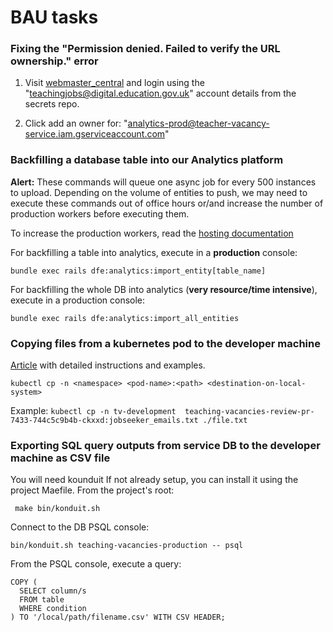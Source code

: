# BAU tasks

### Fixing the "Permission denied. Failed to verify the URL ownership." error

1. Visit [webmaster_central] and login using the "teachingjobs@digital.education.gov.uk" account details
from the secrets repo.

2. Click add an owner for: "analytics-prod@teacher-vacancy-service.iam.gserviceaccount.com"

[webmaster_central]: https://www.google.com/webmasters/verification/details?hl=en&siteUrl=https://teaching-vacancies.service.gov.uk/&authuser=3&mesd=ACQ0Nr_qx9U2vbqOrgcxCOE4aFyfB_GW-g6bpYPCnkxgHBU_6VaQ_VuatrdgmiW5ABZQMpTHrtERgmvhOB04uji-_nAlH6WkBSaMlpKO2Jk5N1VU7L8DcIJHvokNamPH2rmTcnvHuK6mGBWYiMT35ED0FjbrgZHFrWwFgjpAVvnhaKAtoEmVL25dnyo2XQt05pJe1yN7guWswWfafEYIGoe5Q-k4WNsJtQ


### Backfilling a database table into our Analytics platform

**Alert:** These commands will queue one async job for every 500 instances to upload.
 Depending on the volume of entities to push, we may need to execute these commands out of office hours or/and increase the number of production workers before executing them.

To increase the production workers, read the [hosting documentation](/documentation/operations/infrastructure/hosting.md#temporally-scaling-up-our-deployment-instances)

For backfilling a table into analytics, execute in a **production** console:
```
bundle exec rails dfe:analytics:import_entity[table_name]
```

For backfilling the whole DB into analytics (**very resource/time intensive**), execute in a production console:
```
bundle exec rails dfe:analytics:import_all_entities
```

### Copying files from a kubernetes pod to the developer machine

[Article](https://spacelift.io/blog/kubectl-cp) with detailed instructions and examples.

`kubectl cp -n <namespace> <pod-name>:<path> <destination-on-local-system>`

Example:
`kubectl cp -n tv-development  teaching-vacancies-review-pr-7433-744c5c9b4b-ckxxd:jobseeker_emails.txt ./file.txt`

### Exporting SQL query outputs from service DB to the developer machine as CSV file

You will need kounduit
If not already setup, you can install it using the project Maefile. From the project's root:
```
 make bin/konduit.sh
```
Connect to the DB PSQL console:
```
bin/konduit.sh teaching-vacancies-production -- psql
```
From the PSQL console, execute a query:
```
COPY (
  SELECT column/s
  FROM table
  WHERE condition
) TO '/local/path/filename.csv' WITH CSV HEADER;
```
